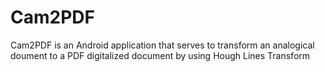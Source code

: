 # Cam2PDF

Cam2PDF is an Android application that serves to transform an analogical doument to a PDF digitalized document by using Hough Lines Transform
